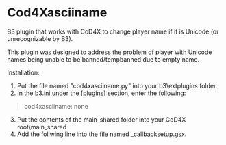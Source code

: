 # Cod4Xasciiname
B3 plugin that works with CoD4X to change player name if it is Unicode (or unrecognizable by B3).

This plugin was designed to address the problem of player with Unicode names being unable to be banned/tempbanned due to empty name.

Installation:
1) Put the file named "cod4xasciiname.py" into your b3\extplugins folder.
2) In the b3.ini under the [plugins] section, enter the following:
  > cod4xasciiname: none

3) Put the contents of the main_shared folder into your CoD4X root\main_shared
4) Add the follwing line into the file named _callbacksetup.gsx.

